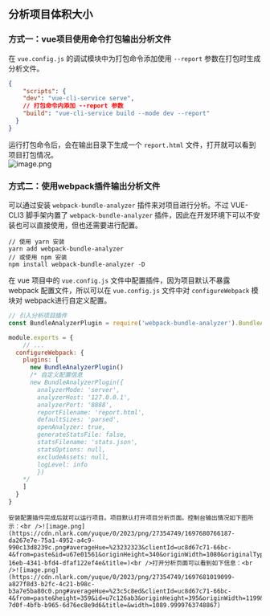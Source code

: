 ## 分析项目体积大小
### 方式一：vue项目使用命令打包输出分析文件
在 `vue.config.js` 的调试模块中为打包命令添加使用 `--report` 参数在打包时生成分析文件。
```json
{
	"scripts": {
    "dev": "vue-cli-service serve",
    // 打包命令内添加 --report 参数
    "build": "vue-cli-service build --mode dev --report"
  }
}
```
运行打包命令后，会在输出目录下生成一个 `report.html` 文件，打开就可以看到项目打包情况。<br />![image.png](https://cdn.nlark.com/yuque/0/2023/png/27354749/1697681076554-5097e539-beb5-4ed5-a2bb-fdcb6a231dd3.png#averageHue=%23d7d0b9&clientId=uc8d67c71-66bc-4&from=paste&height=285&id=ud44561eb&originHeight=313&originWidth=1214&originalType=binary&ratio=1.100000023841858&rotation=0&showTitle=false&size=69162&status=done&style=none&taskId=u11579e88-8b3e-4567-bcd4-ccac0b07ad8&title=&width=1103.6363397156902)

### 方式二：使用webpack插件输出分析文件
可以通过安装 `webpack-bundle-analyzer` 插件来对项目进行分析。不过 VUE-CLI3 脚手架内置了 `webpack-bundle-analyzer` 插件，因此在开发环境下可以不安装也可以直接使用，但也还需要进行配置。
```shell
// 使用 yarn 安装
yarn add webpack-bundle-analyzer
// 或使用 npm 安装
npm install webpack-bundle-analyzer -D
```
在 vue 项目中的 `vue.config.js` 文件中配置插件，因为项目默认不暴露 webpack 配置文件，所以可以在 `vue.config.js` 文件中对 `configureWebpack` 模块对 webpack进行自定义配置。
```javascript
// 引入分析项目插件
const BundleAnalyzerPlugin = require('webpack-bundle-analyzer').BundleAnalyzerPlugin

module.exports = {
	// ...
  configureWebpack: {
    plugins: [
      new BundleAnalyzerPlugin()
      /* 自定义配置信息
      new BundleAnalyzerPlugin({
      	analyzerMode: 'server',
      	analyzerHost: '127.0.0.1',
      	analyzerPort: '8888',
      	reportFilename: 'report.html',
      	defaultSizes: 'parsed',
      	openAnalyzer: true,
      	generateStatsFile: false,
      	statsFilename: 'stats.json',
      	statsOptions: null,
      	excludeAssets: null,
      	logLevel: info
    	})
   	*/
    ]
  }
}
```
	安装配置插件完成后就可以运行项目。项目默认打开项目分析页面。控制台输出情况如下图所示：<br />![image.png](https://cdn.nlark.com/yuque/0/2023/png/27354749/1697680766187-da267e7e-75a1-4952-a4c9-990c13d8239c.png#averageHue=%23232323&clientId=uc8d67c71-66bc-4&from=paste&id=u67e01561&originHeight=340&originWidth=1080&originalType=binary&ratio=1.100000023841858&rotation=0&showTitle=false&size=48934&status=done&style=none&taskId=u7d68f433-16eb-4341-bfd4-dfaf122ef4e&title=)<br />打开分析页面可以看到如下信息：<br />![image.png](https://cdn.nlark.com/yuque/0/2023/png/27354749/1697681019099-a827f8d3-b2fc-4c21-b98c-b3a7e5ba80c0.png#averageHue=%23c5c8ed&clientId=uc8d67c71-66bc-4&from=paste&height=359&id=u7c126ab3&originHeight=395&originWidth=1199&originalType=binary&ratio=1.100000023841858&rotation=0&showTitle=false&size=90612&status=done&style=none&taskId=ud5e55632-7d0f-4bfb-b965-6d76ec8e9d6&title=&width=1089.9999763748867)

## 

